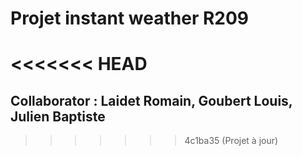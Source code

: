 # Projet instant weather R209

<<<<<<< HEAD
=======
## Collaborator : Laidet Romain, Goubert Louis, Julien Baptiste
>>>>>>> 4c1ba35 (Projet à jour)

